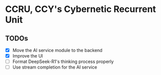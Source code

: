 # CCRU, CCY's Cybernetic Recurrent Unit

## TODOs

- [x] Move the AI service module to the backend
- [x] Improve the UI
- [ ] Format DeepSeek-R1's thinking process properly
- [ ] Use stream completion for the AI service